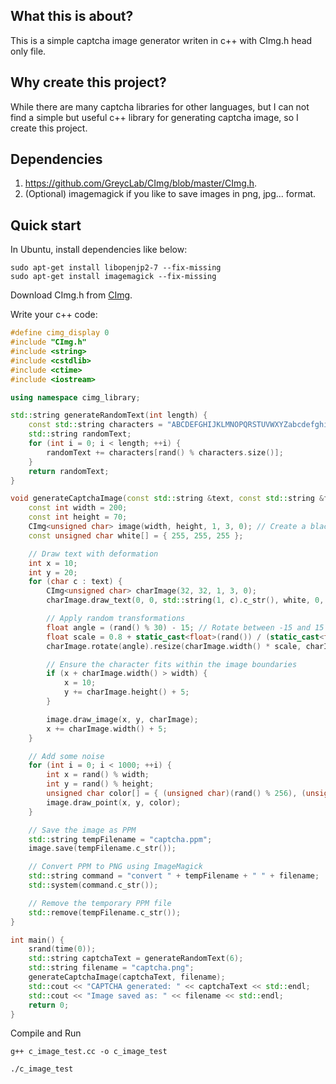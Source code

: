 ## What this is about?
This is a simple captcha image generator writen in c++ with CImg.h head only file.

## Why create this project?

While there are many captcha libraries for other languages, but I can not find a simple
but useful c++ library for generating captcha image, so I create this project.

## Dependencies

1. https://github.com/GreycLab/CImg/blob/master/CImg.h.
2. (Optional) imagemagick if you like to save images in png, jpg... format.

## Quick start

In Ubuntu, install dependencies like below:

```shell
sudo apt-get install libopenjp2-7 --fix-missing
sudo apt-get install imagemagick --fix-missing
```

Download CImg.h from [CImg](https://github.com/GreycLab/CImg/blob/master/CImg.h).

Write your c++ code:

```c++
#define cimg_display 0
#include "CImg.h"
#include <string>
#include <cstdlib>
#include <ctime>
#include <iostream>

using namespace cimg_library;

std::string generateRandomText(int length) {
    const std::string characters = "ABCDEFGHIJKLMNOPQRSTUVWXYZabcdefghijklmnopqrstuvwxyz0123456789";
    std::string randomText;
    for (int i = 0; i < length; ++i) {
        randomText += characters[rand() % characters.size()];
    }
    return randomText;
}

void generateCaptchaImage(const std::string &text, const std::string &filename) {
    const int width = 200;
    const int height = 70;
    CImg<unsigned char> image(width, height, 1, 3, 0); // Create a black image
    const unsigned char white[] = { 255, 255, 255 };

    // Draw text with deformation
    int x = 10;
    int y = 20;
    for (char c : text) {
        CImg<unsigned char> charImage(32, 32, 1, 3, 0);
        charImage.draw_text(0, 0, std::string(1, c).c_str(), white, 0, 1, 32);

        // Apply random transformations
        float angle = (rand() % 30) - 15; // Rotate between -15 and 15 degrees
        float scale = 0.8 + static_cast<float>(rand()) / (static_cast<float>(RAND_MAX / (1.2 - 0.8))); // Scale between 0.8 and 1.2
        charImage.rotate(angle).resize(charImage.width() * scale, charImage.height() * scale);

        // Ensure the character fits within the image boundaries
        if (x + charImage.width() > width) {
            x = 10;
            y += charImage.height() + 5;
        }

        image.draw_image(x, y, charImage);
        x += charImage.width() + 5;
    }

    // Add some noise
    for (int i = 0; i < 1000; ++i) {
        int x = rand() % width;
        int y = rand() % height;
        unsigned char color[] = { (unsigned char)(rand() % 256), (unsigned char)(rand() % 256), (unsigned char)(rand() % 256) };
        image.draw_point(x, y, color);
    }

    // Save the image as PPM
    std::string tempFilename = "captcha.ppm";
    image.save(tempFilename.c_str());

    // Convert PPM to PNG using ImageMagick
    std::string command = "convert " + tempFilename + " " + filename;
    std::system(command.c_str());

    // Remove the temporary PPM file
    std::remove(tempFilename.c_str());
}

int main() {
    srand(time(0));
    std::string captchaText = generateRandomText(6);
    std::string filename = "captcha.png";
    generateCaptchaImage(captchaText, filename);
    std::cout << "CAPTCHA generated: " << captchaText << std::endl;
    std::cout << "Image saved as: " << filename << std::endl;
    return 0;
}

```

Compile and Run

```shell
g++ c_image_test.cc -o c_image_test 

./c_image_test
```
